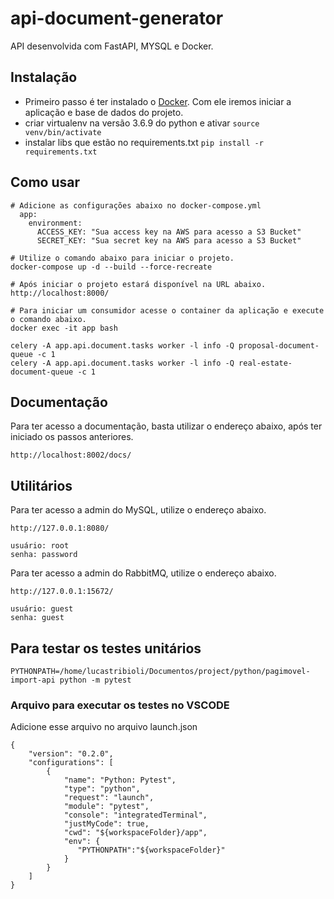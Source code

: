 # api-document-generator

API desenvolvida com FastAPI, MYSQL e Docker.

## Instalação

- Primeiro passo é ter instalado o [Docker](https://www.docker.com/). Com ele iremos iniciar a aplicação e base de 
dados do projeto.
- criar virtualenv na versão 3.6.9 do python e ativar `source venv/bin/activate`
- instalar libs que estão no requirements.txt `pip install -r requirements.txt`
  
## Como usar

```
# Adicione as configurações abaixo no docker-compose.yml
  app:
    environment:
      ACCESS_KEY: "Sua access key na AWS para acesso a S3 Bucket"
      SECRET_KEY: "Sua secret key na AWS para acesso a S3 Bucket"

# Utilize o comando abaixo para iniciar o projeto.
docker-compose up -d --build --force-recreate

# Após iniciar o projeto estará disponível na URL abaixo.
http://localhost:8000/

# Para iniciar um consumidor acesse o container da aplicação e execute o comando abaixo.
docker exec -it app bash

celery -A app.api.document.tasks worker -l info -Q proposal-document-queue -c 1
celery -A app.api.document.tasks worker -l info -Q real-estate-document-queue -c 1
```

## Documentação

Para ter acesso a documentação, basta utilizar o endereço abaixo, após ter iniciado os passos anteriores.

```
http://localhost:8002/docs/
```

## Utilitários

Para ter acesso a admin do MySQL, utilize o endereço abaixo.

```
http://127.0.0.1:8080/

usuário: root
senha: password
```

Para ter acesso a admin do RabbitMQ, utilize o endereço abaixo.

```
http://127.0.0.1:15672/

usuário: guest
senha: guest
```

## Para testar os testes unitários

```
PYTHONPATH=/home/lucastribioli/Documentos/project/python/pagimovel-import-api python -m pytest

```
### Arquivo para executar os testes no VSCODE

Adicione esse arquivo no arquivo launch.json

```
{
    "version": "0.2.0",
    "configurations": [
        {
            "name": "Python: Pytest",
            "type": "python",
            "request": "launch",
            "module": "pytest",
            "console": "integratedTerminal",
            "justMyCode": true,
            "cwd": "${workspaceFolder}/app",
            "env": {
               "PYTHONPATH":"${workspaceFolder}" 
            }
        }
    ]
}
```